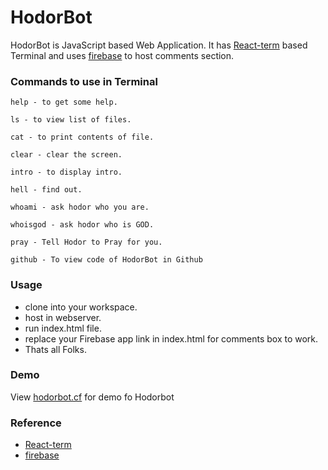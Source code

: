 # HodorBot
HodorBot is JavaScript based Web Application.
It has [React-term](https://github.com/prakhar1989/react-term) based Terminal and
uses [firebase](https://www.firebase.com/) to host comments section.


### Commands to use in Terminal
```
help - to get some help.

ls - to view list of files.

cat - to print contents of file.

clear - clear the screen.

intro - to display intro.

hell - find out.

whoami - ask hodor who you are.

whoisgod - ask hodor who is GOD.

pray - Tell Hodor to Pray for you.

github - To view code of HodorBot in Github

```
### Usage
* clone into your workspace.
* host in webserver.
* run index.html file.
* replace your Firebase app link in index.html for comments box to work.
* Thats all Folks.

### Demo
View [hodorbot.cf](http://hodorbot.cf) for demo fo Hodorbot

### Reference

* [React-term](https://github.com/prakhar1989/react-term)
* [firebase](https://www.firebase.com/)

``````

``````
